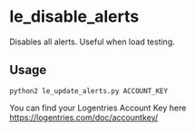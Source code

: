 # le_disable_alerts

Disables all alerts. Useful when load testing.

## Usage

    python2 le_update_alerts.py ACCOUNT_KEY

You can find your Logentries Account Key here https://logentries.com/doc/accountkey/

